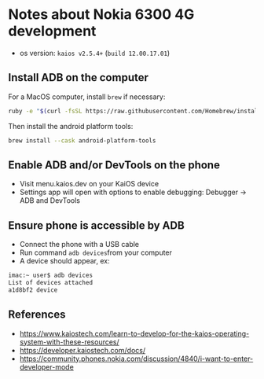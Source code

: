 # Notes about Nokia 6300 4G development

- os version: `kaios v2.5.4+` (`build 12.00.17.01`)

## Install ADB on the computer

For a MacOS computer, install `brew` if necessary:

```bash
ruby -e "$(curl -fsSL https://raw.githubusercontent.com/Homebrew/install/master/install)"
```

Then install the android platform tools:

```bash
brew install --cask android-platform-tools
```

## Enable ADB and/or DevTools on the phone
- Visit menu.kaios.dev on your KaiOS device
- Settings app will open with options to enable debugging: Debugger -> ADB and DevTools

## Ensure phone is accessible by ADB

- Connect the phone with a USB cable
- Run command `adb devices`from your computer
- A device should appear, ex: 
```bash
imac:~ user$ adb devices
List of devices attached
a1d8bf2	device
```

## References

- https://www.kaiostech.com/learn-to-develop-for-the-kaios-operating-system-with-these-resources/
- https://developer.kaiostech.com/docs/
- https://community.phones.nokia.com/discussion/4840/i-want-to-enter-developer-mode
